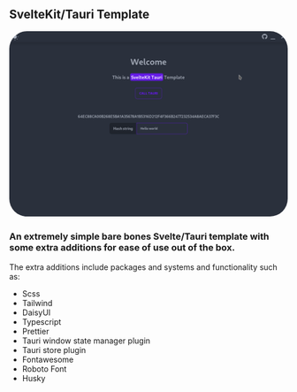## SvelteKit/Tauri Template

<div align="center">
<img src="https://raw.githubusercontent.com/Fractal-Tess/SvelteKit-Tauri/main/static/app.png" width="580" style="border-radius:2rem"/>
</div>
</div>

### An extremely simple bare bones Svelte/Tauri template with some extra additions for ease of use out of the box.

The extra additions include packages and systems and functionality such as:

- Scss
- Tailwind
- DaisyUI
- Typescript
- Prettier
- Tauri window state manager plugin
- Tauri store plugin
- Fontawesome
- Roboto Font
- Husky
